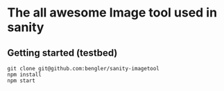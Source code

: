 # The all awesome Image tool used in sanity


## Getting started (testbed)

    git clone git@github.com:bengler/sanity-imagetool
    npm install
    npm start